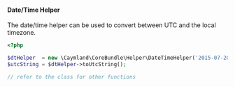 #### Date/Time Helper

The date/time helper can be used to convert between UTC and the local timezone. 

```php
<?php

$dtHelper  = new \Caymland\CoreBundle\Helper\DateTimeHelper('2015-07-20 21:39:00', 'Y-m-d H:i:m', 'local');
$utcString = $dtHelper->toUtcString();

// refer to the class for other functions
```
<div class="clear-right"></div>
